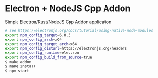 # Electron + NodeJS Cpp Addon

Simple Electron/Rust/NodeJS Cpp Addon application

```bash
# see https://electronjs.org/docs/tutorial/using-native-node-modules
export npm_config_target=6.0.3
export npm_config_arch=x64
export npm_config_target_arch=x64
export npm_config_disturl=https://electronjs.org/headers
export npm_config_runtime=electron
export npm_config_build_from_source=true
$ make addon
$ make install
$ npm start
```
